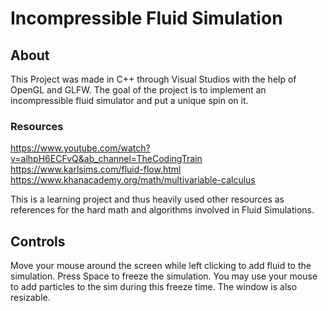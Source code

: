 # Incompressible Fluid Simulation

## About

This Project was made in C++ through Visual Studios with the help of OpenGL and GLFW. The goal of the project is to implement an incompressible fluid simulator and put a unique spin on it. 

### Resources

https://www.youtube.com/watch?v=alhpH6ECFvQ&ab_channel=TheCodingTrain
https://www.karlsims.com/fluid-flow.html
https://www.khanacademy.org/math/multivariable-calculus

This is a learning project and thus heavily used other resources as references for the hard math and algorithms involved in Fluid Simulations.


## Controls

Move your mouse around the screen while left clicking to add fluid to the simulation. Press Space to freeze the simulation. You may use your mouse to add particles to the sim during this freeze time. The window is also resizable.